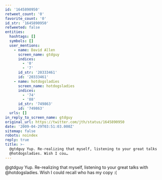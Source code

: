 ```yaml
---
id: '1645890950'
retweet_count: '0'
favorite_count: '0'
id_str: '1645890950'
retweeted: false
entities:
  hashtags: []
  symbols: []
  user_mentions:
    - name: David Allen
      screen_name: gtdguy
      indices:
        - '0'
        - '7'
      id_str: '20333461'
      id: '20333461'
    - name: hotdogsladies
      screen_name: hotdogsladies
      indices:
        - '74'
        - '88'
      id_str: '749863'
      id: '749863'
  urls: []
in_reply_to_screen_name: gtdguy
original_url: https://twitter.com/jth/status/1645890950
date: '2009-04-29T03:51:03.000Z'
sitemap: false
robots: noindex
reply: true
title: >-
  @gtdguy Yup. Re-realizing that myself, listening to your great talks with
  @hotdogsladies. Wish I cou…
---
```


@gtdguy Yup. Re-realizing that myself, listening to your great talks with @hotdogsladies. Wish I could recall who has my copy :(
